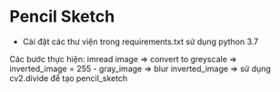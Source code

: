 # Pencil Sketch
- Cài đặt các thư viện trong requirements.txt sử dụng python 3.7

Các bước thực hiện:
imread image => convert to greyscale => inverted_image = 255 - gray_image => blur inverted_image => sử dụng cv2.divide để tạo pencil_sketch

